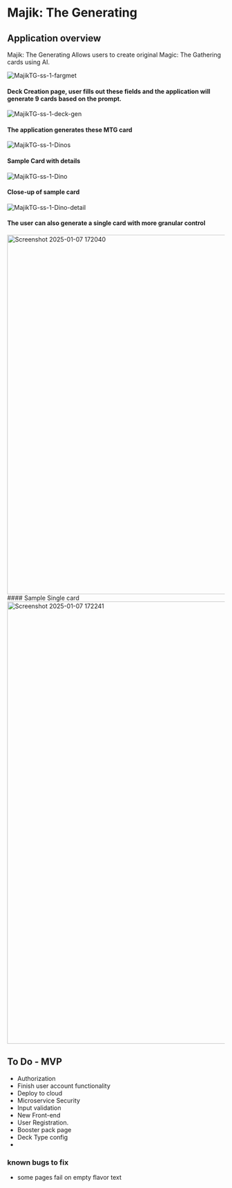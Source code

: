 # Majik: The Generating

## Application overview

Majik: The Generating Allows users to create original Magic: The Gathering cards using AI.

![MajikTG-ss-1-fargmet](https://github.com/keiferwise/DeckGen/assets/26557443/03fc529a-ae45-4bd6-86cf-6d06f2a00378)


#### Deck Creation page, user fills out these fields and the application will generate 9 cards based on the prompt.

![MajikTG-ss-1-deck-gen](https://github.com/keiferwise/DeckGen/assets/26557443/c8df9528-aba9-4987-80ed-a7f0cb103fb2)
#### The application generates these MTG card
![MajikTG-ss-1-Dinos](https://github.com/keiferwise/DeckGen/assets/26557443/4c378035-303d-4c8e-8c34-48af44a0b390)
#### Sample Card with details
![MajikTG-ss-1-Dino](https://github.com/keiferwise/DeckGen/assets/26557443/bd5c1ebf-40da-43a7-bcc2-b55db76a1930)
#### Close-up of sample card
![MajikTG-ss-1-Dino-detail](https://github.com/keiferwise/DeckGen/assets/26557443/dd68ce0b-0c3b-4aa0-abb2-5b331e269fa0)
#### The user can also generate a single card with more granular control
<img width="833" alt="Screenshot 2025-01-07 172040" src="https://github.com/user-attachments/assets/de63112c-462e-4e52-986c-9667084aac58" />
#### Sample Single card
<img width="1025" alt="Screenshot 2025-01-07 172241" src="https://github.com/user-attachments/assets/af339025-b8b8-4a85-a25d-7f95fb8edded" />





## To Do - MVP
* Authorization
* Finish user account functionality
* Deploy to cloud
* Microservice Security
* Input validation
* New Front-end
* User Registration. 
* Booster pack page
* Deck Type config
* 

### known bugs to fix
* some pages fail on empty flavor text
